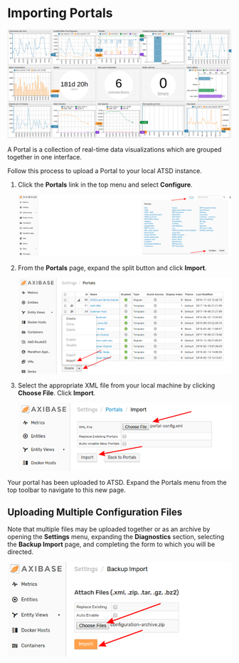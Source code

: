 # Importing Portals

![](images/portal.png)

A Portal is a collection of real-time data visualizations which are grouped together in one interface.

Follow this process to upload a Portal to your local ATSD instance.

1. Click the **Portals** link in the top menu and select **Configure**.

    ![](images/portal-config.png)

2. From the **Portals** page, expand the split button and click **Import**.

    ![](images/import-portal.png)

3. Select the appropriate XML file from your local machine by clicking **Choose File**. Click **Import**.

    ![](images/portal-import-page.png)

Your portal has been uploaded to ATSD. Expand the Portals menu from the top toolbar to navigate to this new page.

## Uploading Multiple Configuration Files

Note that multiple files may be uploaded together or as an archive by opening the **Settings** menu, expanding the **Diagnostics** section, selecting the **Backup Import** page, and completing the form to which you will be directed.

![](images/backup-import.png)
